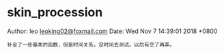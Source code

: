 # skin_procession


Author: leo <leoking02@foxmail.com>
Date:   Wed Nov 7 14:39:01 2018 +0800

    补全了一些基本的函数，但是时间关系，没时间去测试。以后有空了再弄。

	
	
	
	